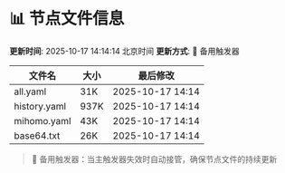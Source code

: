 # 📊 节点文件信息

**更新时间**: 2025-10-17 14:14:14 北京时间
**更新方式**: 🔄 备用触发器

| 文件名 | 大小 | 最后修改 |
|--------|------|----------|
| all.yaml | 31K | 2025-10-17 14:14 |
| history.yaml | 937K | 2025-10-17 14:14 |
| mihomo.yaml | 43K | 2025-10-17 14:14 |
| base64.txt | 26K | 2025-10-17 14:14 |

> 🔄 备用触发器：当主触发器失效时自动接管，确保节点文件的持续更新
